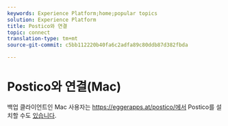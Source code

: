 ```yaml
---
keywords: Experience Platform;home;popular topics
solution: Experience Platform
title: Postico와 연결
topic: connect
translation-type: tm+mt
source-git-commit: c5bb112220b40fa6c2adfa89c80ddb87d382fbda

---
```



# Postico와 연결(Mac)

백업 클라이언트인 Mac 사용자는 https://eggerapps.at/postico/에서 Postico를 설치할 수도 [있습니다](https://eggerapps.at/postico/).